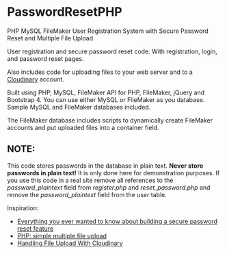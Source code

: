 # PasswordResetPHP
PHP MySQL FileMaker User Registration System with Secure Password Reset and Multiple File Upload

User registration and secure password reset code.
With registration, login, and password reset pages.

Also includes code for uploading files to your web server and to a <a href="https://cloudinary.com/">Cloudinary</a> account.

Built using PHP, MySQL, FileMaker API for PHP, FileMaker, jQuery and Bootstrap 4.
You can use either MySQL or FileMaker as you database. Sample MySQL and FileMaker databases included.

The FileMaker database includes scripts to dynamically create FileMaker accounts and put uploaded files into a container field.

 
<h2>NOTE:</h2> 
This code stores passwords in the database in plain text. <strong>Never store passwords in plain text!</strong> It is only done here for demonstration purposes. If you use this code in a real site remove all references to the <em>password_plaintext</em> field from <em>register.php</em> and <em>reset_password.php</em> and remove the <em>password_plaintext</em> field from the <em>user</em> table.

Inspiration:
<ul>
<li><a href="https://www.troyhunt.com/everything-you-ever-wanted-to-know/" target="_blank">Everything you ever wanted to know about building a secure password reset feature</a></li>

<li><a href="https://gist.github.com/N-Porsh/7766039">PHP: simple multiple file upload</a></li>

<li><a href="https://cloudinary.com/blog/file_upload_with_php#handling_file_upload_with_cloudinary
">Handling File Upload With Cloudinary</a></li>
</ul>
